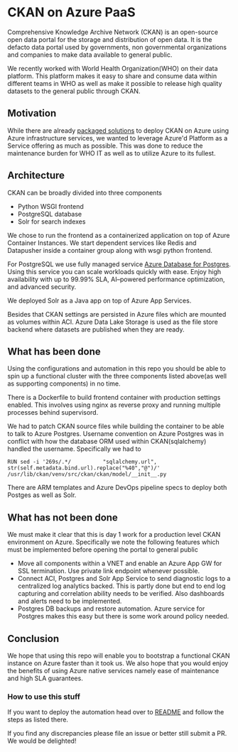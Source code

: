 # CKAN on Azure PaaS

Comprehensive Knowledge Archive Network (CKAN) is an open-source open data portal for the storage and distribution of open data. It is the defacto data portal used by governments, non governmental organizations and companies to make data available to general public.

We recently worked with World Health Organization(WHO) on their data platform. This platform makes it easy to share and consume data within different teams in WHO as well as make it possible to release high quality datasets to the general public through CKAN.

## Motivation

While there are already [packaged solutions](https://azuremarketplace.microsoft.com/en-us/marketplace/apps/bitnami.ckan-multitier?tab=Overview) to deploy CKAN on Azure using Azure infrastructure services, we wanted to leverage Azure'd Platform as a Service offering as much as possible. This was done to reduce the maintenance burden for WHO IT as well as to utilize Azure to its fullest. 

## Architecture

CKAN can be broadly divided into three components

* Python WSGI frontend
* PostgreSQL database
* Solr for search indexes

We chose to run the frontend as a containerized application on top of Azure Container Instances. We start dependent services like Redis and Datapusher inside a container group along with wsgi python frontend.

For PostgreSQL we use fully managed service [Azure Database for Postgres](https://azure.microsoft.com/en-us/services/postgresql/). Using this service you can scale workloads quickly with ease. Enjoy high availability with up to 99.99% SLA, AI–powered performance optimization, and advanced security.

We deployed Solr as a Java app on top of Azure App Services.

Besides that CKAN settings are persisted in Azure files which are mounted as volumes within ACI. Azure Data Lake Storage is used as the file store backend where datasets are published when they are ready.

## What has been done

Using the configurations and automation in this repo you should be able to spin up a functional cluster with the three components listed above(as well as supporting components) in no time.

There is a Dockerfile to build frontend container with production settings enabled. This involves using nginx as reverse proxy and running multiple processes behind supervisord.

We had to patch CKAN source files while building the container to be able to talk to Azure Postgres. Username convention on Azure Postgres was in conflict with how the database ORM used within CKAN(sqlalchemy) handled the username. Specifically we had to

``
RUN sed -i '269s/.*/          "sqlalchemy.url", str(self.metadata.bind.url).replace("%40","@")/' /usr/lib/ckan/venv/src/ckan/ckan/model/__init__.py
``

There are ARM templates and Azure DevOps pipeline specs to deploy both Postges as well as Solr.

## What has not been done

We must make it clear that this is day 1 work for a production level CKAN environment on Azure. Specifically we note the following features which must be implemented before opening the portal to general public

* Move all components within a VNET and enable an Azure App GW for SSL termination. Use private link endpoint whenever possible.
* Connect ACI, Postgres and Solr App Service to send diagnostic logs to a centralized log analytics backed. This is partly done but end to end log capturing and correlation ability needs to be verified. Also dashboards and alerts need to be implemented.
* Postgres DB backups and restore automation. Azure service for Postgres makes this easy but there is some work around policy needed.

## Conclusion

We hope that using this repo will enable you to bootstrap a functional CKAN instance on Azure faster than it took us. We also hope that you would enjoy the benefits of using Azure native services namely ease of maintenance and high SLA guarantees.

### How to use this stuff

If you want to deploy the automation head over to [README](../README.md) and follow the steps as listed there.

If you find any discrepancies please file an issue or better still submit a PR. We would be delighted!